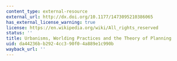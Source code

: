 ```yaml
---
content_type: external-resource
external_url: http://dx.doi.org/10.1177/1473095210386065
has_external_license_warning: true
license: https://en.wikipedia.org/wiki/All_rights_reserved
status: ''
title: Urbanisms, Worlding Practices and the Theory of Planning
uid: da44236b-b292-4cc3-90f0-4a889e1c990b
wayback_url: ''
---
```

